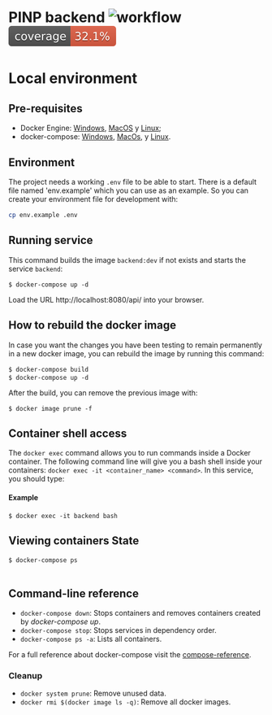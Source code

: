 # PINP backend ![workflow](https://github.com/PI-Navarro-Pinero/back-end/actions/workflows/ci.yml/badge.svg) ![Coverage](.github/badges/jacoco.svg)


# Local environment

## Pre-requisites

- Docker Engine: [Windows](https://docs.docker.com/docker-for-windows/install/), [MacOS](https://docs.docker.com/docker-for-mac/install/) y [Linux](https://docs.docker.com/engine/install/#server);
- docker-compose: [Windows](https://docs.docker.com/compose/install/), [MacOs](https://docs.docker.com/compose/install/),  y [Linux](https://docs.docker.com/compose/install/).


## Environment

The project needs a working `.env` file to be able to start. There is a default file named 'env.example' which you can use as an example.
So you can create your environment file for development with:

```bash
cp env.example .env
```

## Running service

<!-- If you have already set up your local environment and have a `.env` file with the development variables set, this command builds the image `backend:dev` if not exists and starts the service `backend`: -->

This command builds the image `backend:dev` if not exists and starts the service `backend`:

```shell
$ docker-compose up -d
```
Load the URL http://localhost:8080/api/ into your browser.

## How to rebuild the docker image

In case you want the changes you have been testing to remain permanently in a new docker image, you can rebuild the image by running this command:

```shell
$ docker-compose build
$ docker-compose up -d
```

After the build, you can remove the previous image with:

```shell
$ docker image prune -f
```

## Container shell access 

The `docker exec` command allows you to run commands inside a Docker container. The following command line will give you a bash shell inside your containers: `docker exec -it <container_name> <command>`. In this service, you should type:

#### Example
```shell
$ docker exec -it backend bash
```

## Viewing containers State

```shell
$ docker-compose ps
     
```

## Command-line reference

- `docker-compose down`: Stops containers and removes containers created by _docker-compose up_.
- `docker-compose stop`: Stops services in dependency order.
- `docker-compose ps -a`: Lists all containers.

For a full reference about docker-compose visit the [compose-reference](https://docs.docker.com/compose/reference/).

###  Cleanup 

- `docker system prune`: Remove unused data.
- `docker rmi $(docker image ls -q)`: Remove all docker images.